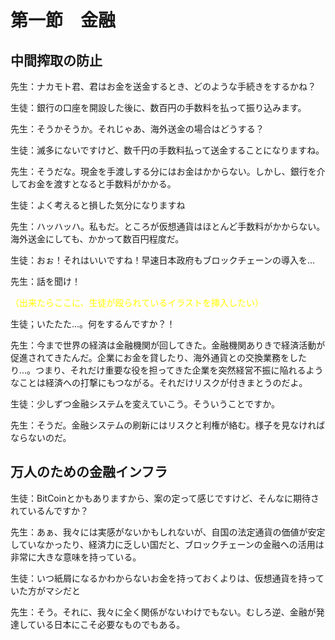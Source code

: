 # 第一節　金融

## 中間搾取の防止

先生：ナカモト君、君はお金を送金するとき、どのような手続きをするかね？

生徒：銀行の口座を開設した後に、数百円の手数料を払って振り込みます。

先生：そうかそうか。それじゃあ、海外送金の場合はどうする？

生徒：滅多にないですけど、数千円の手数料払って送金することになりますね。

先生：そうだな。現金を手渡しする分にはお金はかからない。しかし、銀行を介してお金を渡すとなると手数料がかかる。

生徒：よく考えると損した気分になりますね

先生：ハッハッハ。私もだ。ところが仮想通貨はほとんど手数料がかからない。海外送金にしても、かかって数百円程度だ。

生徒：おぉ！それはいいですね！早速日本政府もブロックチェーンの導入を...

先生：話を聞け！

<span style="color:yellow;">（出来たらここに、生徒が殴られているイラストを挿入したい）</span>

生徒；いたたた...。何をするんですか？！

先生：今まで世界の経済は金融機関が回してきた。金融機関ありきで経済活動が促進されてきたんだ。企業にお金を貸したり、海外通貨との交換業務をしたり...。つまり、それだけ重要な役を担ってきた企業を突然経営不振に陥れるようなことは経済への打撃にもつながる。それだけリスクが付きまとうのだよ。

生徒：少しずつ金融システムを変えていこう。そういうことですか。

先生：そうだ。金融システムの刷新にはリスクと利権が絡む。様子を見なければならないのだ。

## 万人のための金融インフラ

生徒：BitCoinとかもありますから、案の定って感じですけど、そんなに期待されているんですか？

先生：あぁ、我々には実感がないかもしれないが、自国の法定通貨の価値が安定していなかったり、経済力に乏しい国だと、ブロックチェーンの金融への活用は非常に大きな意味を持っている。

生徒：いつ紙屑になるかわからないお金を持っておくよりは、仮想通貨を持っていた方がマシだと

先生：そう。それに、我々に全く関係がないわけでもない。むしろ逆、金融が発達している日本にこそ必要なものでもある。


